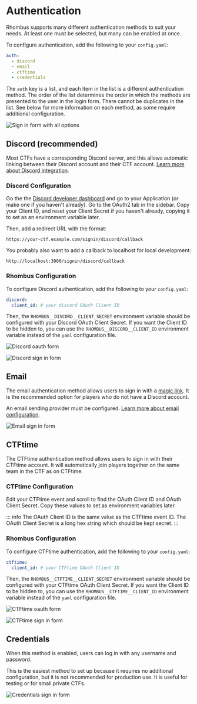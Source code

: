 # Authentication

Rhombus supports many different authentication methods to suit your needs. At least one must be selected, but many can be enabled at once.

To configure authentication, add the following to your `config.yaml`:

```yaml
auth:
  - discord
  - email
  - ctftime
  - credentials
```

The `auth` key is a list, and each item in the list is a different authentication method. The order of the list determines the order in which the methods are presented to the user in the login form. There cannot be duplicates in the list. See below for more information on each method, as some require additional configuration.

![Sign in form with all options](/auth/sign-in-all.png)

## Discord (recommended)

Most CTFs have a corresponding Discord server, and this allows automatic linking between their Discord account and their CTF account. [Learn more about Discord integration](/docs/discord).

### Discord Configuration

Go the the [Discord developer dashboard](https://discord.com/developers) and go to your Application (or make one if you haven't already). Go to the OAuth2 tab in the sidebar. Copy your Client ID, and reset your Client Secret if you haven't already, copying it to set as an environment variable later.

Then, add a redirect URL with the format:

```
https://your-ctf.example.com/signin/discord/callback
```

You probably also want to add a callback to localhost for local development:

```
http://localhost:3000/signin/discord/callback
```

### Rhombus Configuration

To configure Discord authentication, add the following to your `config.yaml`:

```yaml
discord:
  client_id: # your discord OAuth Client ID
```

Then, the `RHOMBUS__DISCORD__CLIENT_SECRET` environment variable should be configured with your Discord OAuth Client Secret. If you want the Client ID to be hidden to, you can use the `RHOMBUS__DISCORD__CLIENT_ID` environment variable instead of the `yaml` configuration file.

![Discord oauth form](/auth/discord-oauth.png)

![Discord sign in form](/auth/sign-in-discord.png)

## Email

The email authentication method allows users to sign in with a [magic link](https://clerk.com/blog/magic-links). It is the recommended option for players who do not have a Discord account.

An email sending provider must be configured. [Learn more about email configuration](/docs/email/).

![Email sign in form](/auth/sign-in-email.png)

## CTFtime

The CTFtime authentication method allows users to sign in with their CTFtime account. It will automatically join players together on the same team in the CTF as on CTFtime.

### CTFtime Configuration

Edit your CTFtime event and scroll to find the OAuth Client ID and OAuth Client Secret. Copy these values to set as environment variables later.

::: info
The OAuth Client ID is the same value as the CTFtime event ID. The OAuth Client Secret is a long hex string which should be kept secret.
:::

### Rhombus Configuration

To configure CTFtime authentication, add the following to your `config.yaml`:

```yaml
ctftime:
  client_id: # your CTFtime OAuth Client ID
```

Then, the `RHOMBUS__CTFTIME__CLIENT_SECRET` environment variable should be configured with your CTFtime OAuth Client Secret. If you want the Client ID to be hidden to, you can use the `RHOMBUS__CTFTIME__CLIENT_ID` environment variable instead of the `yaml` configuration file.

![CTFtime oauth form](/auth/ctftime-oauth.png)

![CTFtime sign in form](/auth/sign-in-ctftime.png)

## Credentials

When this method is enabled, users can log in with any username and password.

This is the easiest method to set up because it requires no additional configuration, but it is not recommended for production use. It is useful for testing or for small private CTFs.

![Credentials sign in form](/auth/sign-in-credentials.png)
